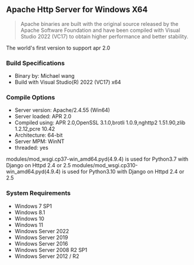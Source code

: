 ## Apache Http Server for Windows X64
> Apache binaries are built with the original source released by the Apache Software Foundation and have been compiled with Visual Studio 2022 (VC17) to obtain higher performance and better stability.

The world's first version to support apr 2.0


### Build Specifications
* Binary by: Michael wang
* Build with Visual Studio(R) 2022 (VC17) x64

### Compile Options
* Server version: Apache/2.4.55 (Win64)
* Server loaded:  APR 2.0
* Compiled using: APR 2.0,OpenSSL 3.1.0,brotli 1.0.9,nghttp2 1.51.90,zlib 1.2.12,pcre 10.42
* Architecture:   64-bit
* Server MPM:     WinNT
*   threaded:     yes 

modules/mod_wsgi.cp37-win_amd64.pyd(4.9.4) is used for Python3.7 with Django on Httpd 2.4 or 2.5
modules/mod_wsgi.cp310-win_amd64.pyd(4.9.4) is used for Python3.10 with Django on Httpd 2.4 or 2.5


### System Requirements
* Windows 7 SP1
* Windows 8.1
* Windows 10
* Windows 11
* Windows Server 2022
* Windows Server 2019
* Windows Server 2016
* Windows Server 2008 R2 SP1
* Windows Server 2012 / R2
